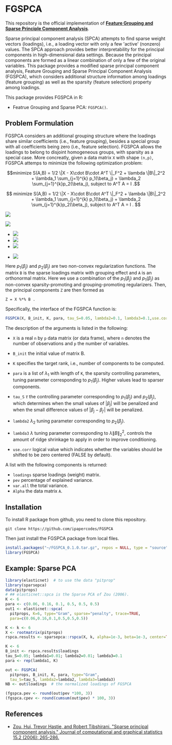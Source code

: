 # FGSPCA

This repository is the official implementation of **[Feature Grouping and Sparse Principle Component Analysis]()**.


Sparse principal component analysis (SPCA) attempts to find sparse weight vectors (loadings), i.e., a loading vector with only a few 'active' (nonzero) values. The SPCA approach provides better interpretability for the principal components in high-dimensional data settings. Because the principal components are formed as a linear combination of only a few of the original variables. This package provides a modified sparse principal component analysis, Feature Grouping and Sparse Principal Component Analysis (FGSPCA), which considers additional structure information among loadings (feature grouping) as well as the sparsity (feature selection) property among loadings. 


This package provides FGSPCA in R:
 
* Featrue Grouping and Sparse PCA: ``FGSPCA()``.


## Problem Formulation


FGSPCA considers an additional grouping structure where the loadings share similar coefficients (i.e., feature grouping), besides a special group with all coefficients being zero (i.e., feature selection). 
FGSPCA allows the loadings to belong to disjoint homogeneous groups, with sparsity as a special case.
More concreatly, given a data matrix ``X`` with shape ``(n,p)``, FGSPCA attemps to minimize the following
optimization problem:


```math
minimize S(A,B) = 1/2 \|X - X\cdot B\cdot A^T \|_F^2 + \lambda \|B\|_2^2 + \lambda_1 \sum_{j=1}^{k} p_1(\beta_j) + \lambda_2 \sum_{j=1}^{k}p_2(\beta_j), 
subject to A^T A = I .
```
$$ minimize S(A,B) = 1/2 \|X - X\cdot B\cdot A^T \|_F^2 + \lambda \|B\|_2^2 + \lambda_1 \sum_{j=1}^{k} p_1(\beta_j) + \lambda_2 \sum_{j=1}^{k}p_2(\beta_j), 
subject to A^T A = I . $$

<img src="https://render.githubusercontent.com/render/math?math=e^{i \pi} = -1">

<img src="https://render.githubusercontent.com/render/math?math=minimize S(A,B) = 1/2 \|X - X\cdot B\cdot A^{T} \|_{F}^{2} + \lambda \|B\|_2^2 + \lambda_1 \sum_{j=1}^{k} p_1(\beta_j) + \lambda_2 \sum_{j=1}^{k}p_2(\beta_j), 
subject to A^T A = I .">

- <img src="https://latex.codecogs.com/gif.latex?O_t=\text { Onset event at time bin } t " /> 
- <img src="https://latex.codecogs.com/gif.latex?s=\text { sensor reading }  " /> 
- <img src="https://latex.codecogs.com/gif.latex?P(s | O_t )=\text { Probability of a sensor reading value when sleep onset is observed at a time bin } t " />

- <img src="https://latex.codecogs.com/gif.latex?\text { minimize } S(A,B) = 1/2 \|X - X\cdot B\cdot A^T \|_F^2 + \lambda \|B\|_2^2 + \lambda_1 \sum_{j=1}^{k} p_1(\beta_j) + \lambda_2 \sum_{j=1}^{k}p_2(\beta_j), 
subject to A^T A = I . t " />


Here $p_1(\beta_j)$ and $p_2(\beta_j)$ are two non-convex regularization functions.
The matrix ``B`` is the sparse loadings matrix with grouping effect and ``A`` is an orthonormal matrix.
Here we use a combination of the $p_1(\beta_j)$ and $p_1(\beta_j)$ as non-convex sparsity-promoting and grouping-promoting regularizers.
Then, the principal components ``Z`` are then formed as

```
Z = X %*% B .
```

Specifically, the interface of the FGSPCA function is:

```R
FGSPCA(X, B_init, K, para, tau_S=0.05, lambda2=0.1, lambda3=0.1,use.corr=FALSE)

```


The description of the arguments is listed in the following:

* ``X`` is a real ``n`` by ``p`` data matrix (or data frame), where ``n`` denotes the number of observations and ``p`` the number of variables.

* ``B_init`` the initial value of matrix B.

* ``K`` specifies the target rank, i.e., number of components to be computed.

* ``para`` is a list of $\lambda_1$ with length of ``K``, the sparsity controlling parameters, tuning parameter corresponding to $p_1(\beta_j)$. Higher values lead to sparser components. 

* ``tau_S`` $\tau$ the controlling parameter corresponding to $p_1(\beta_j)$ and $p_2(\beta_j)$, which determines when the small values of $|\beta_j|$ will be penalized and when the small difference values of $|\beta_j - \beta_{j'}|$ will be penalized.

* ``lambda2`` $\lambda_2$ tuning parameter corresponding to $p_2(\beta_j)$.
* ``lambda3`` $\lambda$ tuning parameter corresponding to $\lambda \|B\|_2^2$, controls the amount of ridge shrinkage to apply in order to improve conditioning.
* ``use.corr`` logical value which indicates whether the variables should be shifted to be zero centered (FALSE by default).


A list with the following components is returned:

* ``loadings`` sparse loadings (weight) matrix.
* ``pev`` percentage of explained variance.
* ``var.all`` the total variance.
* ``Alpha`` the data matrix ``A``.


## Installation


To install R package from github, you need to clone this repository.


```setup
git clone https://github.com/ipapercodes/FGSPCA
```

Then just install the FGSPCA package from local files.

```R
install.packages("~/FGSPCA_0.1.0.tar.gz", repos = NULL, type = "source")
library(FGSPCA)
```

## Example: Sparse PCA


```R
library(elasticnet)  # to use the data "pitprop"
library(sparsepca)
data(pitprops)
# ## elasticnet::spca is the Sparse PCA of Zou (2006).
K <- 6
para <- c(0.06, 0.16, 0.1, 0.5, 0.5, 0.5)
out1 <- elasticnet::spca(
  pitprops, K=6, type="Gram", sparse="penalty", trace=TRUE,
  para=c(0.06,0.16,0.1,0.5,0.5,0.5))

K <- k <- 6
X <- rootmatrix(pitprops)
rspca.results <- sparsepca::rspca(X, k, alpha=1e-3, beta=1e-3, center=TRUE, scale=FALSE)

K <- 6
B_init <- rspca.results$loadings
tau_S=0.05; lambda1=0.01; lambda2=0.01; lambda3=0.1
para <- rep(lambda1, K)

out <- FGSPCA(
  pitprops, B_init, K, para, type="Gram",
  tau_S=tau_S, lambda2=lambda2, lambda3=lambda3)
NB <- out$loadings  # the normalized loadings of FGSPCA

(fgspca.pev <- round(out$pev *100, 3))
(fgspca.cpev <- round(cumsum(out$pev) * 100, 3))

```

## References

* [Zou, Hui, Trevor Hastie, and Robert Tibshirani. "Sparse principal component analysis." Journal of computational and graphical statistics 15.2 (2006): 265-286.](https://web.stanford.edu/~hastie/Papers/spc_jcgs.pdf)

